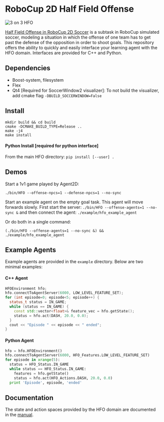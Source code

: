 RoboCup 2D Half Field Offense
===============

![3 on 3 HFO](https://github.com/mhauskn/HFO/blob/master/img/hfo3on3.png)

[Half Field Offense in RoboCup 2D Soccer](http://www.cs.utexas.edu/~AustinVilla/sim/halffieldoffense/) is a subtask in RoboCup simulated soccer, modeling a situation in which the offense of one team has to get past the defense of the opposition in order to shoot goals. This repository offers the ability to quickly and easily interface your learning agent with the HFO domain. Interfaces are provided for C++ and Python.

## Dependencies
 - Boost-system, filesystem
 - Flex
 - Qt4 [Required for SoccerWindow2 visualizer]: To not build the visualizer, add cmake flag `-DBUILD_SOCCERWINDOW=False`

## Install
```
mkdir build && cd build
cmake -DCMAKE_BUILD_TYPE=Release ..
make -j4
make install
```
#### Python Install [required for python interface]
From the main HFO directory: `pip install [--user] .`

## Demos
Start a 1v1 game played by Agent2D:
```
./bin/HFO --offense-npcs=1 --defense-npcs=1 --no-sync
```

Start an example agent on the empty goal task. This agent will move
forwards slowly. First start the server: `./bin/HFO --offense-agents=1
--no-sync &` and then connect the agent: `./example/hfo_example_agent`

Or do both in a single command:
```
(./bin/HFO --offense-agents=1 --no-sync &) && ./example/hfo_example_agent
```

## Example Agents

Example agents are provided in the `example` directory. Below are two
minimal examples:

#### C++ Agent
```c++
HFOEnvironment hfo;
hfo.connectToAgentServer(6000, LOW_LEVEL_FEATURE_SET);
for (int episode=0; episode<5; episode++) {
  status_t status = IN_GAME;
  while (status == IN_GAME) {
    const std::vector<float>& feature_vec = hfo.getState();
    status = hfo.act(DASH, 20.0, 0.0);
  }
  cout << "Episode " << episode << " ended";
}
```

#### Python Agent
```python
hfo = hfo.HFOEnvironment()
hfo.connectToAgentServer(6000, HFO_Features.LOW_LEVEL_FEATURE_SET)
for episode in xrange(5):
  status = HFO_Status.IN_GAME
  while status == HFO_Status.IN_GAME:
    features = hfo.getState()
    status = hfo.act(HFO_Actions.DASH, 20.0, 0.0)
  print 'Episode', episode, 'ended'
```

## Documentation
The state and action spaces provided by the HFO domain are documented in the [manual](doc/manual.pdf).